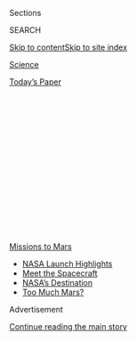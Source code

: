 <div id="app">

<div>

<div>

<div>

<div class="NYTAppHideMasthead css-1q2w90k e1suatyy0">

<div class="section css-ui9rw0 e1suatyy2">

<div class="css-eph4ug er09x8g0">

<div class="css-6n7j50">

</div>

<span class="css-1dv1kvn">Sections</span>

<div class="css-10488qs">

<span class="css-1dv1kvn">SEARCH</span>

</div>

[Skip to content](#site-content)[Skip to site
index](#site-index)

</div>

<div id="masthead-section-label" class="css-1wr3we4 eaxe0e00">

[Science](https://www.nytimes.com/section/science)

</div>

<div class="css-10698na e1huz5gh0">

</div>

</div>

<div id="masthead-bar-one" class="section hasLinks css-15hmgas e1csuq9d3">

<div class="css-uqyvli e1csuq9d0">

</div>

<div class="css-1uqjmks e1csuq9d1">

</div>

<div class="css-9e9ivx">

[](https://myaccount.nytimes.com/auth/login?response_type=cookie&client_id=vi)

</div>

<div class="css-1bvtpon e1csuq9d2">

[Today’s
Paper](https://www.nytimes.com/section/todayspaper)

</div>

</div>

</div>

</div>

<div data-aria-hidden="false">

<div id="site-content" data-role="main">

<div>

<div class="css-1aor85t" style="opacity:0.000000001;z-index:-1;visibility:hidden">

<div class="css-1hqnpie">

<div class="css-epjblv">

<span class="css-17xtcya">[Science](/section/science)</span><span class="css-x15j1o">|</span><span class="css-fwqvlz">Bringing
Mars Rocks to Earth: Our Greatest Interplanetary Circus
Act</span>

</div>

<div class="css-k008qs">

<div class="css-1iwv8en">

<span class="css-18z7m18"></span>

<div>

</div>

</div>

<span class="css-1n6z4y">https://nyti.ms/39zCmUp</span>

<div class="css-1705lsu">

<div class="css-4xjgmj">

<div class="css-4skfbu" data-role="toolbar" data-aria-label="Social Media Share buttons, Save button, and Comments Panel with current comment count" data-testid="share-tools">

  - 
  - 
  - 
  - 
    
    <div class="css-6n7j50">
    
    </div>

  - 
  - 

</div>

</div>

</div>

</div>

</div>

</div>

<div id="NYT_TOP_BANNER_REGION" class="css-13pd83m">

<div>

<div id="styln-prism-menu-1595538539306" class="section interactive-content interactive-size-medium css-1edisqu">

<div class="css-17ih8de interactive-body">

<div id="scroll-container" class="css-1gj85ro">

[<span class="styln-title-wrap"><span class="css-1pje3qr">Missions</span><span class="css-1pje3qr">
to
Mars</span></span>](https://www.nytimes.com/news-event/summer-of-mars?action=click&pgtype=Article&state=default&region=TOP_BANNER&context=storylines_menu)

  - [NASA Launch
    Highlights](https://www.nytimes.com/2020/07/30/science/nasa-mars-launch.html?action=click&pgtype=Article&state=default&region=TOP_BANNER&context=storylines_menu)
  - [Meet the
    Spacecraft](https://www.nytimes.com/interactive/2020/science/mars-perseverance-tianwen-hope.html?action=click&pgtype=Article&state=default&region=TOP_BANNER&context=storylines_menu)
  - [NASA’s
    Destination](https://www.nytimes.com/2020/07/28/science/nasa-jezero-perseverance.html?action=click&pgtype=Article&state=default&region=TOP_BANNER&context=storylines_menu)
  - [Too Much
    Mars?](https://www.nytimes.com/2020/07/28/science/mars-nasa-science.html?action=click&pgtype=Article&state=default&region=TOP_BANNER&context=storylines_menu)

</div>

</div>

</div>

</div>

</div>

<div id="top-wrapper" class="css-1sy8kpn">

<div id="top-slug" class="css-l9onyx">

Advertisement

</div>

[Continue reading the main
story](#after-top)

<div class="ad top-wrapper" style="text-align:center;height:100%;display:block;min-height:250px">

<div id="top" class="place-ad" data-position="top" data-size-key="top">

</div>

</div>

<div id="after-top">

</div>

</div>

<div>

<div id="sponsor-wrapper" class="css-1hyfx7x">

<div id="sponsor-slug" class="css-19vbshk">

Supported by

</div>

[Continue reading the main
story](#after-sponsor)

<div id="sponsor" class="ad sponsor-wrapper" style="text-align:center;height:100%;display:block">

</div>

<div id="after-sponsor">

</div>

</div>

<div class="css-186x18t">

</div>

<div class="css-1vkm6nb ehdk2mb0">

# Bringing Mars Rocks to Earth: Our Greatest Interplanetary Circus Act

</div>

NASA and the European Space Agency plan to toss rocks from one
spacecraft to another before the samples finally land on Earth in
2031.

<div class="css-79elbk" data-testid="photoviewer-wrapper">

<div class="css-z3e15g" data-testid="photoviewer-wrapper-hidden">

</div>

<div class="css-1a48zt4 ehw59r15" data-testid="photoviewer-children">

![<span class="css-cnj6d5 e1z0qqy90" itemprop="copyrightHolder"><span class="css-1ly73wi e1tej78p0">Credit...</span><span><span>Miguel
Porlan</span></span></span>](https://static01.nyt.com/images/2020/07/28/science/28MARSSAMPLE/28MARSSAMPLE-articleLarge.jpg?quality=75&auto=webp&disable=upscale)

</div>

</div>

<div class="css-18e8msd">

<div class="css-vp77d3 epjyd6m0">

<div class="css-hus3qt ey68jwv0" data-aria-hidden="true">

[![Kenneth
Chang](https://static01.nyt.com/images/2018/02/16/multimedia/author-kenneth-chang/author-kenneth-chang-thumbLarge.jpg
"Kenneth Chang")](https://www.nytimes.com/by/kenneth-chang)

</div>

<div class="css-1baulvz">

By [<span class="css-1baulvz last-byline" itemprop="name">Kenneth
Chang</span>](https://www.nytimes.com/by/kenneth-chang)

</div>

</div>

  - 
    
    <div class="css-ld3wwf e16638kd2">
    
    Published July 28, 2020Updated July 30,
    2020
    
    </div>

  - 
    
    <div class="css-4xjgmj">
    
    <div class="css-pvvomx" data-role="toolbar" data-aria-label="Social Media Share buttons, Save button, and Comments Panel with current comment count" data-testid="share-tools">
    
      - 
      - 
      - 
      - 
        
        <div class="css-6n7j50">
        
        </div>
    
      - 
      - 
    
    </div>
    
    </div>

</div>

<div class="css-mdjrty">

[Leer en
español](https://www.nytimes.com/es/2020/07/29/espanol/ciencia-y-tecnologia/mision-marte-nasa.html "Read in Spanish")

</div>

</div>

<div class="section meteredContent css-1r7ky0e" name="articleBody" itemprop="articleBody">

<div class="css-1fanzo5 StoryBodyCompanionColumn">

<div class="css-53u6y8">

Send a robotic spacecraft to Mars, grab some rocks and dirt and bring
those back to Earth.

How hard could that be?

It’s more like an interplanetary circus act than you might imagine, but
NASA and the European Space Agency think that now is the time they can
finally pull off this complex choreography, tossing the rocks from one
spacecraft to another before the samples finally land on Earth in 2031.

“The science community, of course, has lusted after doing this for quite
some time,” said James Watzin, the director of the Mars exploration
program at NASA.

Over the last couple of decades, robotic explorers have revealed an
increasingly complex picture of Mars, but planetary scientists are
limited by the amount of science that can be packed in a spacecraft.

</div>

</div>

<div class="css-1fanzo5 StoryBodyCompanionColumn">

<div class="css-53u6y8">

“You can only carry so much instrumentation into the field,
robotically,” Mr. Watzin said. “To really get into some of the really
intriguing questions at a detail level means we need to parse the
evidence down on the molecular level and try to tease the information
out of very, very old material. And that requires a whole suite of
instrumentation that was clearly too large to shrink and send to another
planet.”

With fresh Mars rocks on Earth, more scientists will be able to examine
them, employing a wide array of the most sophisticated equipment in
laboratories around the world.

The first step of this epic undertaking, known as Mars sample return,
starts soon with Perseverance, the next NASA rover. It is scheduled to
liftoff on July 30, headed for Jezero, a crater that was once a lake
about 3.5 billion years ago, and is a promising place where signs of
past life on Mars could be preserved.

</div>

</div>

<div>

</div>

<div class="css-1fanzo5 StoryBodyCompanionColumn">

<div class="css-53u6y8">

One of the key tasks for Perseverance is to drill up to 39 rock cores,
each a half-inch wide and 2.4 inches long, that look interesting enough
to merit additional scrutiny on Earth. Each sample of rock and dirt,
weighing about half an ounce, will be sealed in an ultraclean cigar-size
metal tube.

</div>

</div>

<div class="css-1fanzo5 StoryBodyCompanionColumn">

<div class="css-53u6y8">

But initially, NASA had no plans to bring those tubes back to Earth.
Perseverance has no way of flinging the rocks off
Mars.

</div>

</div>

<div id="mars-perseverance-spacecraft" class="section interactive-content interactive-size-scoop css-tp0m0v" data-id="100000007256768">

## Perseverance

The NASA mission includes Perseverance, a 2,200-pound rover, and
Ingenuity, an experimental Mars
helicopter.

<div class="css-17ih8de interactive-body" data-sourceid="100000007256768">

<div id="g-perseverance-box" class="ai2html">

<div id="g-perseverance-Artboard_1" class="g-artboard" style="width:700px; height:850.629519577475px;" data-aspect-ratio="0.823" data-min-width="700">

<div style="">

</div>

![](data:image/gif;base64,R0lGODlhCgAKAIAAAB8fHwAAACH5BAEAAAAALAAAAAAKAAoAAAIIhI+py+0PYysAOw==)

<div id="g-ai0-1" class="g-Layer_1 g-aiAbs" style="top:1.4107%;left:61.9056%;width:38.1429%;">

Ingenuity Helicopter

The four-pound aircraft will communicate wirelessly with the
Perseverance
rover.

</div>

<div id="g-ai0-2" class="g-Layer_1 g-aiAbs" style="top:1.058%;right:49.5855%;width:21%;">

Solar
Panel

</div>

<div id="g-ai0-3" class="g-Layer_1 g-aiAbs" style="top:1.1756%;left:6.7461%;width:24.1429%;">

Blades

Four carbon-fiber blades will spin at about 2,400
r.p.m.

</div>

<div id="g-ai0-4" class="g-Layer_1 g-aiAbs" style="top:13.4018%;left:78.7251%;width:21.2857%;">

Power

The plutonium-based power supply will charge the rover’s
batteries.

</div>

<div id="g-ai0-5" class="g-Layer_1 g-aiAbs" style="top:15.5179%;left:0.007%;width:17.4286%;">

MAST

Instruments will take videos, panoramas and photographs. A laser will
study the chemistry of Martian
rocks.

</div>

<div id="g-ai0-6" class="g-Layer_1 g-aiAbs" style="top:34.6802%;left:0.007%;width:18.5714%;">

PiXl

Will identify chemical elements to seek signs of past life on
Mars.

</div>

<div id="g-ai0-7" class="g-Layer_1 g-aiAbs" style="top:37.8543%;left:85.9482%;width:14%;">

Antenna

Will transmit data directly to
Earth.

</div>

<div id="g-ai0-8" class="g-Layer_1 g-aiAbs" style="top:84.8783%;left:0.007%;width:38.4286%;">

Robotic arm

A <span class="g-cstyle0">turret </span>with many instruments is
attached to a 7-foot robotic arm. A <span class="g-cstyle1">drill</span>
will extract samples from Martian rocks. The
<span class="g-cstyle2">Sherloc</span> device will identify molecules
and minerals to detect potential biosignatures, with help from the
<span class="g-cstyle3">Watson</span>
camera.

</div>

<div id="g-ai0-9" class="g-Layer_1 g-aiAbs" style="top:88.2876%;left:69.2686%;width:30.7143%;">

Perseverance Rover

The 2,200 pound rover will explore Jezero Crater. It has aluminum wheels
and a<span class="g-cstyle4"> suspension
system</span><span class="g-cstyle5"> </span>to drive over
obstacles.

</div>

</div>

<div id="g-perseverance-Artboard_1_copy" class="g-artboard" style="width:600px; height:771.972953384993px;" data-aspect-ratio="0.777" data-min-width="600" data-max-width="699">

<div style="">

</div>

![](data:image/gif;base64,R0lGODlhCgAKAIAAAB8fHwAAACH5BAEAAAAALAAAAAAKAAoAAAIIhI+py+0PYysAOw==)

<div id="g-ai1-1" class="g-Layer_1 g-aiAbs" style="top:0.1295%;left:62.4828%;width:37.5%;">

Ingenuity Helicopter

The aircraft will communicate wirelessly with the
rover.

</div>

<div id="g-ai1-2" class="g-Layer_1 g-aiAbs" style="top:-0.2591%;right:49.5939%;width:24.5%;">

Solar
Panel

</div>

<div id="g-ai1-3" class="g-Layer_1 g-aiAbs" style="top:3.1089%;right:69.0978%;width:14.5%;">

Blades

</div>

<div id="g-ai1-4" class="g-Layer_1 g-aiAbs" style="top:10.4926%;left:78.7222%;width:21.3333%;">

Power

The plutonium-based power supply will charge the rover’s
batteries.

</div>

<div id="g-ai1-5" class="g-Layer_1 g-aiAbs" style="top:12.8243%;left:0%;width:22.5%;">

MAST

Instruments will take videos, panoramas and photographs. A laser will
study the chemistry of Martian
rocks.

</div>

<div id="g-ai1-6" class="g-Layer_1 g-aiAbs" style="top:32.5141%;left:0%;width:24.6667%;">

PiXl

Will identify chemical elements to seek signs of past life on
Mars.

</div>

<div id="g-ai1-7" class="g-Layer_1 g-aiAbs" style="top:38.4729%;left:84.9895%;width:15%;">

Antenna

</div>

<div id="g-ai1-8" class="g-Layer_1 g-aiAbs" style="top:80.5728%;left:0%;width:40.8333%;">

Robotic arm

A <span class="g-cstyle0">turret </span>with many instruments is
attached to a 7-foot robotic arm. A <span class="g-cstyle1">drill</span>
will extract samples from Martian rocks. The
<span class="g-cstyle2">Sherloc</span> device will identify molecules
and minerals to detect potential biosignatures, with help from the
<span class="g-cstyle3">Watson</span>
camera.

</div>

<div id="g-ai1-9" class="g-Layer_1 g-aiAbs" style="top:86.402%;left:64.1473%;width:35.8333%;">

Perseverance Rover

The 2,200 pound rover will explore Jezero Crater. It has aluminum wheels
and a<span class="g-cstyle4"> suspension
system</span><span class="g-cstyle5"> </span>to drive over
obstacles.

</div>

</div>

<div id="g-perseverance-Artboard_1_copy_2" class="g-artboard" style="max-width: 335px;max-height: 531px" data-aspect-ratio="0.63" data-min-width="0" data-max-width="599">

<div style="padding: 0 0 158.6147% 0;">

</div>

![](data:image/gif;base64,R0lGODlhCgAKAIAAAB8fHwAAACH5BAEAAAAALAAAAAAKAAoAAAIIhI+py+0PYysAOw==)

<div id="g-ai2-1" class="g-Layer_1 g-aiAbs" style="top:0%;right:50.5793%;width:25.9701%;">

Solar
panel

</div>

<div id="g-ai2-2" class="g-Layer_1 g-aiAbs" style="top:-0.1882%;left:62.6336%;width:37.3134%;">

Ingenuity
Helicopter

</div>

<div id="g-ai2-3" class="g-Layer_1 g-aiAbs" style="top:3.0111%;right:70.2452%;width:25.9701%;">

Blades

</div>

<div id="g-ai2-4" class="g-Layer_1 g-aiAbs" style="top:15.0557%;left:78.7102%;width:21.194%;">

Power

</div>

<div id="g-ai2-5" class="g-Layer_1 g-aiAbs" style="top:19.3843%;right:79.4878%;width:17.3134%;">

Mast

</div>

<div id="g-ai2-6" class="g-Layer_1 g-aiAbs" style="top:31.0524%;left:7.7452%;margin-left:-6.8657%;width:13.7313%;">

PIXL

</div>

<div id="g-ai2-7" class="g-Layer_1 g-aiAbs" style="top:31.0524%;left:85.0931%;width:14.9254%;">

Antenna

</div>

<div id="g-ai2-8" class="g-Layer_1 g-aiAbs" style="top:59.8465%;right:58.4529%;width:24.1791%;">

Suspension

</div>

<div id="g-ai2-9" class="g-Layer_1 g-aiAbs" style="top:66.998%;left:82.3984%;margin-left:-17.4627%;width:34.9254%;">

Perseverance
rover

</div>

<div id="g-ai2-10" class="g-Layer_1 g-aiAbs" style="top:72.2675%;left:0%;width:100%;">

Robotic arm

A <span class="g-cstyle0">turret </span>with many instruments is
attached to a 7-foot robotic arm. A <span class="g-cstyle1">drill</span>
will extract samples from Martian rocks. The
<span class="g-cstyle2">Sherloc</span> device will identify molecules
and minerals to detect potential biosignatures, with help from the
<span class="g-cstyle3">Watson</span> camera.
<span class="g-cstyle4">PiXl</span><span class="g-cstyle5"> </span>will
identify chemical elements to seek signs of past life on Mars.

</div>

</div>

</div>

</div>

By Eleanor Lutz | Source: NASA

</div>

<div class="css-1fanzo5 StoryBodyCompanionColumn">

<div class="css-53u6y8">

Three years ago, a team of engineers at NASA’s Jet Propulsion Laboratory
in California, began taking a closer look at when the return part of
Mars sample return could be undertaken. They considered the possibility
of launching the retrieval spacecraft in 2026 with the samples returning
three years later.

That timeline, they found, was too ambitious.

But if the landing on Earth was pushed back to 2031, the schedule
appeared to be feasible. “We actually feel like we could do this,” Mr.
Watzin said.

The Trump administration’s budget request for NASA for fiscal year 2021
included $233 million to continue development, two years after the
agency received $50 million for the initial studies. Last month, the 22
member nations of the European Space Agency gave the go-ahead on the
collaboration with NASA.

The Perseverance science team has already begun preliminary geological
analysis about what should be brought back to Earth.

“We became ever more focused on how to do that element of it right,”
said Kenneth Farley, the project scientist for Perseverance. “We’ve kind
of transitioned from a ‘yeah, someday these samples will get picked up’
to ‘yeah, they might get picked up pretty soon.’ It’s been an important
evolution.”

</div>

</div>

<div class="css-1fanzo5 StoryBodyCompanionColumn">

<div class="css-53u6y8">

Space agency officials have not yet announced a total price tag, but the
cost is expected to run several billion dollars.

“We’re trying to keep this under a certain cost target,” said Brian K.
Muirhead, who is leading the sample return design at the Jet Propulsion
Laboratory. “We’re really coming up with the estimates — ‘This is what
we think it’s going to take’ — and so far, NASA has said, ‘OK, keep
going.’”

If everything goes to plan, two spacecraft will blast off to Mars in
2026. One will be a NASA-built lander that will be the heaviest vehicle
ever put on the surface of Mars. It will be carrying a rover, built by
the Europeans, to fetch the rock samples, and a small rocket that will
launch the rocks to orbit around Mars.

The lander will take a roundabout trajectory to Mars, arriving in August
2028, the beginning of the Martian spring. The solar-powered fetch rover
will then roll off the lander, make a dash to collect at least some of
the rock samples and bring them back and transfer them to the lander.
The samples, in turn, will be robotically moved to the top of the Mars
ascent vehicle, the rocket that will launch the rocks off Mars.

The second spacecraft, the Earth Return Orbiter, will be built by the
European Space Agency. It will take a quicker path to Mars, pulling into
orbit before the lander’s arrival. That will allow the orbiter to serve
as the relay for communications from the lander as it zooms to the
surface.

The launch of the ascent vehicle will deposit a container, about the
size of a soccer ball, with the rock samples circling around Mars about
200 miles above the surface. The orbiter then has to find this
container, like a baseball outfielder chasing down a fly ball. The
orbiter will be tracking the launch of the rocket, but for simplicity,
the container itself does not possess any thrusters or a radio beacon.
It is, however, white, which should make it easier to spot against the
darkness of space.

“This is obviously one of the key issues: How do you find it?” Mr.
Muirhead said. “Once you know where its orbit is, it’s very easy to
match orbit.”

</div>

</div>

<div class="css-1fanzo5 StoryBodyCompanionColumn">

<div class="css-53u6y8">

A door on the orbiter will open to capture the container. A 1,000-pound
contraption within the orbiter then rotates and slides the container to
the proper configuration within the spacecraft, taking care to seal off
the possibility that anything from Mars could contaminate anything
outside of the sample container.

The orbiter would then depart Mars. As it approached Earth, it would
eject the samples, now mounted within what is called the Earth entry
vehicle, on a collision course with the Utah desert.

Parachutes were another complication that engineers decided was
unnecessary, so the entry vehicle, which resembles a large sombrero, is
to hit the ground at a speed comparable to a highway car crash: 90 miles
per hour.

The scientific cargo — rocks and dirt, which are not fragile — will
easily survive that impact.

Many of the details like where the lander will set down, remain
undecided. If Perseverance is still in good working condition, it might
head to a second site outside of Jezero where there might have been
geothermal hot springs, another environment where life could have
thrived.

But these decisions do not have to be made for years, and the best
answers may not become apparent until Perseverance gets a good look at
Jezero.

If one piece breaks, the sample return mission does not necessarily
fail. Perseverance will likely drop some of the sample tubes on the
ground in case it suffers a malfunction later in the mission. If the
fetch rover breaks, then Perseverance could bring samples to the lander
instead.

Even if the orbiter fails, its soccer ball-size container holding
samples could remain circling Mars for years until another spacecraft
could be sent to catch it.

</div>

</div>

<div class="css-1fanzo5 StoryBodyCompanionColumn">

<div class="css-53u6y8">

“That’s been my job as the architect,” Mr. Muirhead said. “To think
through the process from the concept of operations, develop the concepts
that can achieve the objectives of the different phases and make sure
there’s good margins built in everywhere. So that the design isn’t
fragile.”

</div>

</div>

<div class="css-1sngw6j">

[](https://www.nytimes.com/interactive/2020/science/exploring-the-solar-system.html)

<div class="css-1eoytci">

![](https://static01.nyt.com/images/2020/07/24/us/exploring-the-solar-system-promo-1595620746754/exploring-the-solar-system-promo-1595620746754-articleLarge.png)

</div>

<div class="css-1rha1bf">

## Exploring the Solar System

A guide to the spacecraft beyond Earth’s
orbit.

</div>

</div>

<div class="css-1sngw6j">

[](https://www.nytimes.com/interactive/2020/science/2020-astronomy-space-calendar.html)

<div class="css-1eoytci">

![](https://static01.nyt.com/images/2019/12/04/science/04SUN1/04SUN1-articleLarge.png)

</div>

<div class="css-1rha1bf">

## Sync your calendar with the solar system

Never miss an eclipse, a meteor shower, a rocket launch or any other
astronomical and space event that's out of this world.

</div>

</div>

</div>

<div>

</div>

<div>

</div>

<div>

</div>

<div>

<div id="bottom-wrapper" class="css-1ede5it">

<div id="bottom-slug" class="css-l9onyx">

Advertisement

</div>

[Continue reading the main
story](#after-bottom)

<div id="bottom" class="ad bottom-wrapper" style="text-align:center;height:100%;display:block;min-height:90px">

</div>

<div id="after-bottom">

</div>

</div>

</div>

</div>

</div>

## Site Index

<div>

</div>

## Site Information Navigation

  - [© <span>2020</span> <span>The New York Times
    Company</span>](https://help.nytimes.com/hc/en-us/articles/115014792127-Copyright-notice)

<!-- end list -->

  - [NYTCo](https://www.nytco.com/)
  - [Contact
    Us](https://help.nytimes.com/hc/en-us/articles/115015385887-Contact-Us)
  - [Work with us](https://www.nytco.com/careers/)
  - [Advertise](https://nytmediakit.com/)
  - [T Brand Studio](http://www.tbrandstudio.com/)
  - [Your Ad
    Choices](https://www.nytimes.com/privacy/cookie-policy#how-do-i-manage-trackers)
  - [Privacy](https://www.nytimes.com/privacy)
  - [Terms of
    Service](https://help.nytimes.com/hc/en-us/articles/115014893428-Terms-of-service)
  - [Terms of
    Sale](https://help.nytimes.com/hc/en-us/articles/115014893968-Terms-of-sale)
  - [Site
    Map](https://spiderbites.nytimes.com)
  - [Help](https://help.nytimes.com/hc/en-us)
  - [Subscriptions](https://www.nytimes.com/subscription?campaignId=37WXW)

</div>

</div>

</div>

</div>
